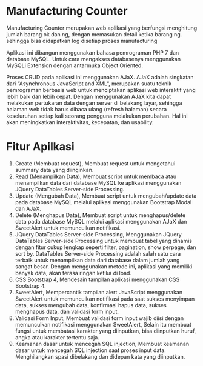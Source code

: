 # Manufacturing Counter

Manufacturing Counter merupakan web aplikasi yang berfungsi menghitung jumlah barang ok dan ng, dengan memasukan detail ketika barang ng. sehingga bisa didapatkan log disetiap proses manufacturing
	
Aplikasi ini dibangun menggunakan bahasa pemrograman PHP 7 dan database MySQL. Untuk cara mengakses databasenya menggunakan MySQLi Extension dengan antarmuka Object Oriented.
	
Proses CRUD pada aplikasi ini menggunakan AJaX. AJaX adalah singkatan dari “Asynchronous JavaScript and XML“, merupakan suatu teknik pemrograman berbasis web untuk menciptakan aplikasi web interaktif yang lebih baik dan lebih cepat. Dengan menggunakan AJaX kita dapat melakukan pertukaran data dengan server di belakang layar, sehingga halaman web tidak harus dibaca ulang (refresh halaman) secara keseluruhan setiap kali seorang pengguna melakukan perubahan. Hal ini akan meningkatkan interaktivitas, kecepatan, dan usability.
 	
# Fitur Apilkasi 
1.	Create (Membuat request),
Membuat request untuk mengetahui summary data yang diinginkan.
2.	Read (Menampilkan Data),
Membuat script untuk membaca atau menampilkan data dari database MySQL ke aplikasi menggunakan JQuery DataTables Server-side Processing.
3.	Update (Mengubah Data),
Membuat script untuk mengubah/update data pada database MySQL melalui apilkasi menggunakan Bootstrap Modal dan AJaX.
4.	Delete (Menghapus Data),
Membuat script untuk menghapus/delete data pada database MySQL melalui aplikasi menggunakan AJaX dan SweetAlert untuk memunculkan notifikasi. 
5.	JQuery DataTables Server-side Processing,
Menggunakan JQuery DataTables Server-side Processing untuk membuat tabel yang dinamis dengan fitur cukup lengkap seperti filter, pagination, show perpage, dan sort by. DataTables Server-side Processing adalah salah satu cara terbaik untuk menampilkan data dari database dalam jumlah yang sangat besar. Dengan menggunakan metode ini, aplikasi yang memiliki banyak data, akan terasa ringan ketika di load.
6.	CSS Bootstrap 4,
Mendesain tampilan aplikasi menggunakan CSS Bootstrap 4. 
7.	SweetAlert,
Mempercantik tampilan alert JavaScript menggunakan SweetAlert untuk memunculkan notifikasi pada saat sukses menyimpan data, sukses mengubah data, konfirmasi hapus data, sukses menghapus data, dan validasi form input.
8.	Validasi Form Input,
Membuat validasi form input wajib diisi dengan memunculkan notifikasi menggunakan SweetAlert, Selain itu membuat fungsi untuk membatasi karakter yang diinputkan, bisa diinputkan huruf, angka atau karakter tertentu saja.
9.	Keamanan dasar untuk mencegah SQL injection,
Membuat keamanan dasar untuk mencegah SQL injection saat proses input data. Menghilangkan spasi dibelakang dan didepan kata yang diinputkan.
